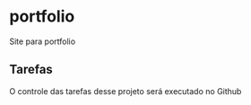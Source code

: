 # portfolio
Site para portfolio

## Tarefas
O controle das tarefas desse projeto será executado no Github